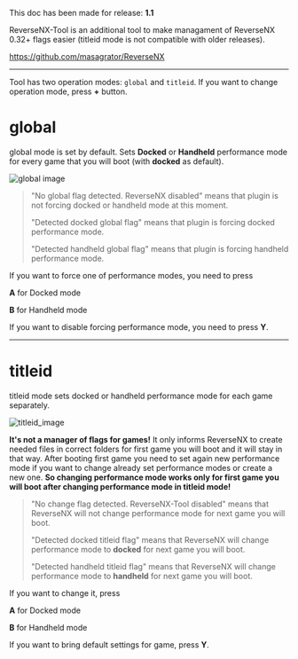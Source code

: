 This doc has been made for release: **1.1**

ReverseNX-Tool is an additional tool to make managament of ReverseNX 0.32+ flags easier (titleid mode is not compatible with older releases). 

https://github.com/masagrator/ReverseNX

-------------

Tool has two operation modes: `global` and `titleid`. If you want to change operation mode, press **+** button.

# global

global mode is set by default. Sets **Docked** or **Handheld** performance mode for every game that you will boot (with **docked** as default).

![global image](https://github.com/masagrator/ReverseNX-Tool/blob/master/docs/global.jpg?raw=true)

>"No global flag detected. ReverseNX disabled" means that plugin is not forcing docked or handheld mode at this moment.
>
>"Detected docked global flag" means that plugin is forcing docked performance mode.
>
>"Detected handheld global flag" means that plugin is forcing handheld performance mode.

If you want to force one of performance modes, you need to press

**A** for Docked mode

**B** for Handheld mode

If you want to disable forcing performance mode, you need to press **Y**.

-------------

# titleid

titleid mode sets docked or handheld performance mode for each game separately.

![titleid_image](https://github.com/masagrator/ReverseNX-Tool/blob/master/docs/titleid.jpg?raw=true)

**It's not a manager of flags for games!** It only informs ReverseNX to create needed files in correct folders for first game you will boot and it will stay in that way. After booting first game you need to set again new performance mode if you want to change already set performance modes or create a new one. **So changing performance mode works only for first game you will boot after changing performance mode in titleid mode!**

>"No change flag detected. ReverseNX-Tool disabled" means that ReverseNX will not change performance mode for next game you will boot.
>
>"Detected docked titleid flag" means that ReverseNX will change performance mode to **docked** for next game you will boot.
>
>"Detected handheld titleid flag" means that ReverseNX will change performance mode to **handheld** for next game you will boot.

If you want to change it, press

**A** for Docked mode

**B** for Handheld mode

If you want to bring default settings for game, press **Y**.
